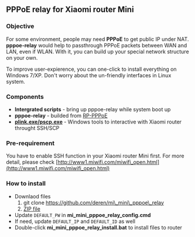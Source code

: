 ## PPPoE relay for Xiaomi router Mini ##

### Objective ###

For some environment, people may need **PPPoE** to get public IP under NAT. **pppoe-relay** would help to passthrough PPPoE packets between WAN and LAN, even if WLAN. With it, you can build up your special network structure on your own.

To improve user-expierence, you can one-click to install everything on Windows 7/XP. Don't worry about the un-friendly interfaces in Linux system.

### Components ###

- **Intergrated scripts** - bring up pppoe-relay while system boot up
-  **pppoe-relay** - builded from [RP-PPPoE](https://www.roaringpenguin.com/products/pppoe "RP-PPPoE")
-  [**plink.exe/pscp.exe**](http://www.chiark.greenend.org.uk/~sgtatham/putty/download.html "plink.exe/pscp.exe") - Windows tools to interactive with Xiaomi router throught SSH/SCP 

### Pre-requirement ###

You have to enable SSH function in your Xiaomi router Mini first. For more detail, please check [http://www1.miwifi.com/miwifi_open.html](http://www1.miwifi.com/miwifi_open.html)

### How to install ###

- Downlaod files
	1. git clone https://github.com/deren/mi\_mini\_pppoe\_relay
	2. [ZIP file](https://github.com/deren/mi_mini_pppoe_relay/archive/master.zip "Download ZIP file")
- Update `DEFAULT_PW` in **mi\_mini\_pppoe\_relay\_config.cmd**
- If need, update `DEFAULT_IP` and `DEFAULT_ID` as well
- Double-click **mi\_mini\_pppoe\_relay\_install.bat** to install files to router